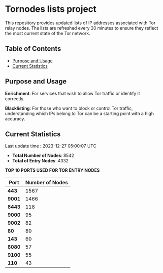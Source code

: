 # Tornodes lists project

This repository provides updated lists of IP addresses associated with Tor relay nodes. The lists are refreshed every 30 minutes to ensure they reflect the most current state of the Tor network.

## Table of Contents

- [Purpose and Usage](#purpose-and-usage)
- [Current Statistics](#current-statistics)


## Purpose and Usage

**Enrichment**: For services that wish to allow Tor traffic or identify it correctly.

**Blacklisting**: For those who want to block or control Tor traffic, understanding which IPs belong to Tor can be a starting point with a high accuracy.

## Current Statistics

Last update time : 2023-12-27 05:00:07 UTC

- **Total Number of Nodes**: 8542
- **Total of Entry Nodes**: 4332

**TOP 10 PORTS USED FOR TOR ENTRY NODES**

| **Port** | **Number of Nodes** |
|------|-----------------|
| **443**   | 1567  |
| **9001**   | 1466  |
| **8443**   | 118  |
| **9000**   | 95  |
| **9002**   | 82  |
| **80**   | 80  |
| **143**   | 60  |
| **8080**   | 57  |
| **9100**   | 55  |
| **110**   | 43  |

